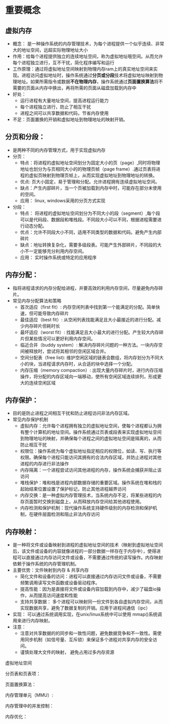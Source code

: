# 重要概念

## 虚拟内存

- 概念： 是一种操作系统的内存管理技术，为每个进程提供一个似乎连续、非常大的地址空间，远超实际物理地址大小                                                       
- 作用：给每个进程提供独立的连续地址空间，称为虚拟地址哦空间。从而允许每个进程独立进行，互不干扰，简化程序编写和运行
- 工作原理：通过将虚拟地址空间映射到物理内存ram上的真实地址空间来实现。进程访问虚拟地址时，操作系统通过**分页或分段**技术将虚拟地址映射到物理地址。如果所需指令或数据**不在物理内存**，操作系统通过**页面置换算法**将不需要的页面从内存中换出，再将所需的页面从磁盘加载到内存中
- 好处：
  - 运行进程有大量地址空间，提高进程运行能力
  - 每个进程独立进行，防止了相互干扰
  - 进程之间可以共享数据和代码，节省内存使用
- 不足：页面置换的开销和虚拟地址到物理地址的映射开销。

## 分页和分段：

- 是两种不同的内存管理方式，用于实现虚拟内存
- 分页：
  - 特点：将进程的虚拟地址空间划分为固定大小的页（page）,同时将物理地址也划分为与页相同大小的的物理页帧（page frame）.通过页表将进程的虚拟页映射到物理页帧上，从而实现虚拟地址到物理地址的转换。
  - 优点: 页大小固定，易于管理和分配。允许进程拥有连续虚拟地址空间。
  - 缺点：产生内部碎片，当一个页被加载到内存中时，可能存在部分未使用的空间。
  - 应用： linux, windows采用的分页方式实现
- 分段：
  - 特点： 将进程的虚拟地址空间划分为不同大小的段（segment）,每个段可以是代码段、数据段和堆栈段。不同段大小可以不同，根据进程需要进行动态分配。
  - 优点：允许不同段大小不同，适用不同类型的数据和代码。避免产生内部碎片
  - 缺点：地址转换复杂化，需要多级段表。可能产生外部碎片，不同段的大小不一定能够充分利用内存空间。
  - 应用： 实时操作系统或特定的应用程序

## 内存分配：

- 指将进程请求的内存分配给进程，并要高效的利用内存空间，尽量避免内存碎片。
- 常见内存分配算法和策略
  - 首次适应（first fit）: 内存空闲列表中找到第一个能满足的分配。简单快速，但可能导致内存碎片
  - 最佳适应（best fit）: 从空闲列表找能满足且大小最接近的进行分配。减少内存碎片但耗时长
  - 最坏适应（worst fit）: 找能满足且大小最大的进行分配。产生较大内存碎片但某些情况可以更好利用内存空间。
  - 临近合并（buddy system）: 解决内存碎片问题的一种方法。一块内存空间被释放时，尝试将其相邻的空闲区域合并。
  - 空间分配表（free list): 维护空闲区域的链表会数组，将内存划分为不同大小的块，当进程请求内存时，从合适的块中选择一个分配。
  - 内存压缩（memory compaction）: 出现大量内存碎片时，进行内存压缩操作，将分配的内存区域向一端移动，使所有空闲区域连续排列，形成更大的连续空闲区域

## 内存保护：

- 目的是防止进程之间相互干扰和防止进程访问非法内存区域。
- 常见内存保护机制
  - 虚拟内存：允许每个进程拥有独立的虚拟地址空间，使每个进程都认为拥有整个计算机的地址空间。操作系统通过页表或段表来实现虚拟地址空间到物理地址的映射，并确保每个进程之间的虚拟地址空间是隔离的，从而防止相互干扰
  - 权限位：操作系统为每个虚拟地址指定相应的权限位，如读、写、执行等权限。确保每个进程只能访问其拥有的合法内存区域，并防止进程对其他进程的内存进行非法操作
  - 内存隔离：一个进程尝试访问其他进程的内存，操作系统会捕获并阻止该访问
  - 堆栈保护：堆和栈是进程内部数据存储的重要区域。操作系统在堆和栈的起始结束位置设置了保护标记，防止其他进程越界访问
  - 内存交换：是一种虚拟内存管理技术，当系统内存不足，将某些进程的内存页面暂时交换到磁盘上，从而释放内存空间给其他进程使用。
  - 内存检测和保护机制：现代操作系统支持硬件级别的内存检测和保护机制，在硬件层面检测和阻止非法内存访问

## 内存映射：

- 是一种将文件或设备映射到进程的虚拟地址空间的技术（映射到虚拟地址空间后，该文件或设备的内容就像进程的一部分数据一样存在于内存中），使得进程可以直接通过内存访问文件或设备，不需要通过传统的读写操作。内存映射依赖于操作系统的内存管理机制。
- 主要优势：文件映射到内存  & 共享内存
  - 简化文件和设备的访问：进程可以直接通过内存访问文件或设备，不需要频繁调用读写文件函数或设备驱动程序。
  - 提高性能：因为是直接将文件或设备内容加载到内存中，减少了磁盘io操作，从而提高访问速度和性能
  - 支持共享数据： 多个进程可以映射同一份文件到各自虚拟内存空间，从而实现数据共享，避免了数据复制的开销。应用于进程间通信（ipc）
- 实现： 可以通过系统调用实现，在unix/linux系统中可以使用 mmap()系统调用来进行内存映射。
- 注意：
  - 注意对共享数据的的同步和一致性问题，避免数据竞争和不一致性。需使用同步机制（如信号量、互斥锁）来保证多个进程对共享内存的安全访问。
  - 谨慎处理大文件的映射， 避免占用过多内存资源

虚拟地址空间

分页表和页表项：

页面置换算法：

内存管理单元（MMU）:

内存管理中的并发控制：

内存优化：